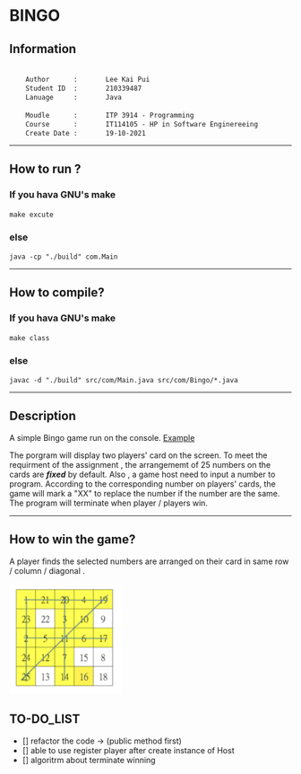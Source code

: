# BINGO

## Information
``` 

    Author      :       Lee Kai Pui
    Student ID  :       210339487
    Lanuage     :       Java

    Moudle      :       ITP 3914 - Programming
    Course      :       IT114105 - HP in Software Enginereeing
    Create Date :       19-10-2021

```

***
## How to run ?

### If you hava GNU's make

```
make excute
```

### else
``` 
java -cp "./build" com.Main
```

***

## How to compile?
### If you hava GNU's make

```
make class
```
### else
```
javac -d "./build" src/com/Main.java src/com/Bingo/*.java 
```

***

## Description 
A simple Bingo game run on the console. [Example](https://youtu.be/ANwucID0vAo)


The porgram will display two players' card on the screen. To meet the requirment of the assignment , the arrangememt of 25 numbers on the cards are ***fixed*** by default. Also , a game host need to input a number to program. According to the corresponding number on players' cards, the game will mark a "XX" to replace the number if the number are the same. The program will terminate when player / players win. 

***
## How to win the game?

A player finds the selected numbers are arranged on their card in same row / column / diagonal . 

<img src="./assets/win_example.png" style="width:200px;"/>

## TO-DO_LIST
- [] refactor the code
    -> (public method first)
- [] able to use register player after create instance of Host
- [] algoritrm about terminate winning



